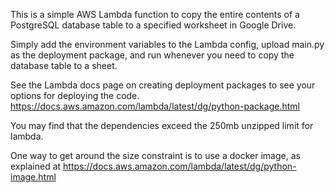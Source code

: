 <!-- @format -->

This is a simple AWS Lambda function to copy the entire contents of a PostgreSQL database table to a specified worksheet in Google Drive.

Simply add the environment variables to the Lambda config, upload main.py as the deployment package, and run whenever you need to copy the database table to a sheet.

See the Lambda docs page on creating deployment packages to see your options for deploying the code.
https://docs.aws.amazon.com/lambda/latest/dg/python-package.html

You may find that the dependencies exceed the 250mb unzipped limit for lambda.

One way to get around the size constraint is to use a docker image, as explained at https://docs.aws.amazon.com/lambda/latest/dg/python-image.html
